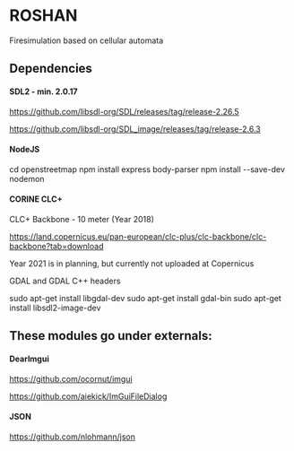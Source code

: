 # ROSHAN
Firesimulation based on cellular automata

## Dependencies

#### SDL2 - min. 2.0.17 

https://github.com/libsdl-org/SDL/releases/tag/release-2.26.5

https://github.com/libsdl-org/SDL_image/releases/tag/release-2.6.3

#### NodeJS

cd openstreetmap
npm install express body-parser
npm install --save-dev nodemon

#### CORINE CLC+ 

CLC+ Backbone - 10 meter (Year 2018)

https://land.copernicus.eu/pan-european/clc-plus/clc-backbone/clc-backbone?tab=download

Year 2021 is in planning, but currently not uploaded at Copernicus

GDAL and GDAL C++ headers

sudo apt-get install libgdal-dev
sudo apt-get install gdal-bin
sudo apt-get install libsdl2-image-dev

## These modules go under externals:

#### DearImgui 

https://github.com/ocornut/imgui

https://github.com/aiekick/ImGuiFileDialog

#### JSON
https://github.com/nlohmann/json
